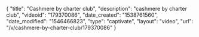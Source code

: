 {
    "title": "Cashmere by charter club",
    "description": "cashmere by charter club",
    "videoid": "179370086",
    "date_created": "1538761560",
    "date_modified": "1546466823",
    "type": "captivate",
    "layout": "video",
    "url": "\/v\/cashmere-by-charter-club\/179370086"
}